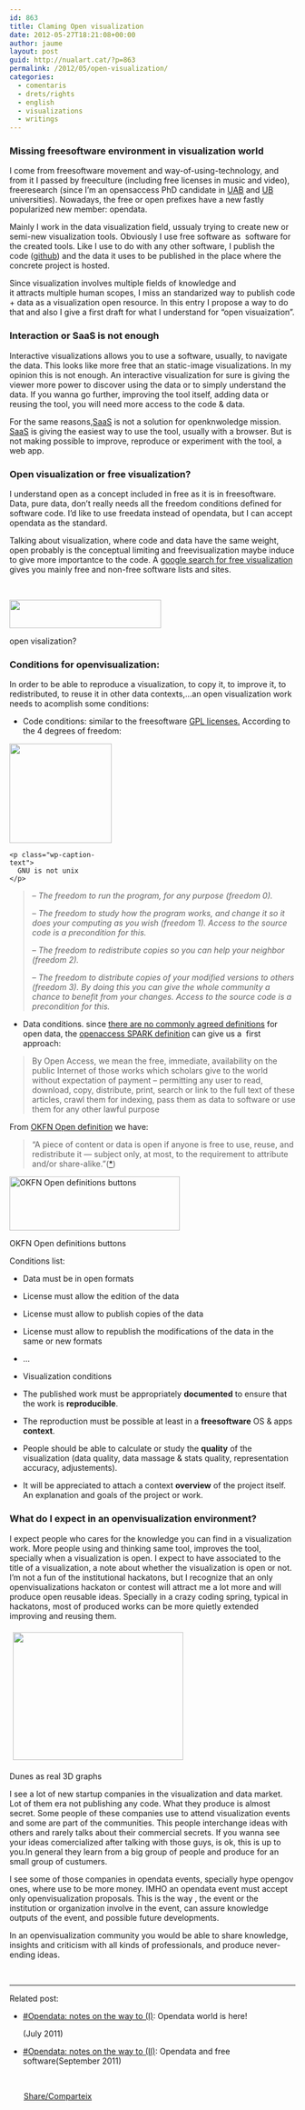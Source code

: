 ```yaml
---
id: 863
title: Claming Open visualization
date: 2012-05-27T18:21:08+00:00
author: jaume
layout: post
guid: http://nualart.cat/?p=863
permalink: /2012/05/open-visualization/
categories:
  - comentaris
  - drets/rights
  - english
  - visualizations
  - writings
---
```

### Missing freesoftware environment in visualization world

I come from freesoftware movement and way-of-using-technology, and from it I passed by freeculture (including free licenses in music and video), freeresearch (since I&#8217;m an opensaccess PhD candidate in <a href="http://uab.cat/" onclick="_gaq.push(['_trackEvent', 'outbound-article', 'http://uab.cat/', 'UAB']);" title="AUB">UAB</a> and <a href="http://www.ub.edu/" onclick="_gaq.push(['_trackEvent', 'outbound-article', 'http://www.ub.edu/', 'UB']);" title="UB">UB</a> universities). Nowadays, the free or open prefixes have a new fastly popularized new member: opendata.

Mainly I work in the data visualization field, ussualy trying to create new or semi-new visualization tools. Obviously I use free software as  software for the created tools. Like I use to do with any other software, I publish the code ([github](github.com/jaumet "jaumet githib free account")) and the data it uses to be published in the place where the concrete project is hosted.

Since visualization involves multiple fields of knowledge and it attracts multiple human scopes, I miss an standarized way to publish code + data as a visualization open resource. In this entry I propose a way to do that and also I give a first draft for what I understand for &#8220;open visuaization&#8221;.

### Interaction or SaaS is not enough

Interactive visualizations allows you to use a software, usually, to navigate the data. This looks like more free that an static-image visualizations. In my opinion this is not enough. An interactive visualization for sure is giving the viewer more power to discover using the data or to simply understand the data. If you wanna go further, improving the tool itself, adding data or reusing the tool, you will need more access to the code & data.

For the same reasons,<a href="http://en.wikipedia.org/wiki/SaaS" onclick="_gaq.push(['_trackEvent', 'outbound-article', 'http://en.wikipedia.org/wiki/SaaS', 'SaaS']);" title="SaaS in wikipedia">SaaS</a> is not a solution for openknwoledge mission. <a href="http://en.wikipedia.org/wiki/SaaS" onclick="_gaq.push(['_trackEvent', 'outbound-article', 'http://en.wikipedia.org/wiki/SaaS', 'SaaS']);" title="SaaS in wikipedia">SaaS</a> is giving the easiest way to use the tool, usually with a browser. But is not making possible to improve, reproduce or experiment with the tool, a web app.

### Open visualization or free visualization?

I understand open as a concept included in free as it is in freesoftware. Data, pure data, don&#8217;t really needs all the freedom conditions defined for software code. I&#8217;d like to use freedata instead of opendata, but I can accept opendata as the standard.

Talking about visualization, where code and data have the same weight, open probably is the conceptual limiting and freevisualization maybe induce to give more importantce to the code. A <a href="https://www.google.com/search?aq=f&sugexp=chrome,mod%3D4&sourceid=chrome&ie=UTF-8&q=free+visualization&hl=en" onclick="_gaq.push(['_trackEvent', 'outbound-article', 'https://www.google.com/search?aq=f&sugexp=chrome,mod%3D4&sourceid=chrome&ie=UTF-8&q=free+visualization&hl=en', 'google search for free visualization']);" title="google &quot;free visualization&quot; query">google search for free visualization</a> gives you mainly free and non-free software lists and sites.

&nbsp;

<div id="attachment_878" style="width: 277px" class="wp-caption aligncenter">
  <img class="size-full wp-image-878" title="openvisualization" src="http://nualart.cat/wp-content/uploads/2012/05/openvisualization.png" alt="" width="267" height="50" />
  
  <p class="wp-caption-text">
    open visalization?
  </p>
</div>

### **Conditions for openvisualization:**

In order to be able to reproduce a visualization, to copy it, to improve it, to redistributed, to reuse it in other data contexts,&#8230;an open visualization work needs to acomplish some conditions:

  * Code conditions: similar to the freesoftware <a href="http://www.gnu.org/philosophy/free-sw.en.html" onclick="_gaq.push(['_trackEvent', 'outbound-article', 'http://www.gnu.org/philosophy/free-sw.en.html', 'GPL licenses.']);" title="GPL">GPL licenses.</a> According to the 4 degrees of freedom:

<div>
  <div id="attachment_879" style="width: 190px" class="wp-caption aligncenter">
    <a href="http://nualart.cat/wp-content/uploads/2012/05/gnu.png" onclick="_gaq.push(['_trackEvent', 'outbound-article', 'http://nualart.cat/wp-content/uploads/2012/05/gnu.png', '']);" ><img class=" wp-image-879 " title="gnu" src="http://nualart.cat/wp-content/uploads/2012/05/gnu-300x292.png" alt="" width="180" height="175" srcset="http://nualart.cat/wp-content/uploads/2012/05/gnu-300x292.png 300w, http://nualart.cat/wp-content/uploads/2012/05/gnu-36x36.png 36w, http://nualart.cat/wp-content/uploads/2012/05/gnu.png 672w" sizes="(max-width: 180px) 100vw, 180px" /></a>
    
    <p class="wp-caption-text">
      GNU is not unix
    </p>
  </div>
</div>

> _&#8211; The freedom to run the program, for any purpose (freedom 0)._
> 
> _&#8211; The freedom to study how the program works, and change it so it does your computing as you wish (freedom 1). Access to the source code is a precondition for this._
> 
> _&#8211; The freedom to redistribute copies so you can help your neighbor (freedom 2)._
> 
> _&#8211; The freedom to distribute copies of your modified versions to others (freedom 3). By doing this you can give the whole community a chance to benefit from your changes. Access to the source code is a precondition for this._

  * Data conditions. since <a href="http://en.wikipedia.org/wiki/Open_data#Overview" onclick="_gaq.push(['_trackEvent', 'outbound-article', 'http://en.wikipedia.org/wiki/Open_data#Overview', 'there are no commonly agreed definitions']);" title="Opendata - overview from Wikiepedia">there are no commonly agreed definitions</a> for open data, the <a href="http://www.arl.org/sparc/openaccess/why-oa.shtml" onclick="_gaq.push(['_trackEvent', 'outbound-article', 'http://www.arl.org/sparc/openaccess/why-oa.shtml', 'openaccess SPARK definition']);" title="SPARK openaccess definition">openaccess SPARK definition</a> can give us a  first approach:

> By Open Access, we mean the free, immediate, availability on the public Internet of those works which scholars give to the world without expectation of payment – permitting any user to read, download, copy, distribute, print, search or link to the full text of these articles, crawl them for indexing, pass them as data to software or use them for any other lawful purpose

From <a href="http://opendefinition.org/okd/" onclick="_gaq.push(['_trackEvent', 'outbound-article', 'http://opendefinition.org/okd/', 'OKFN Open definition']);" title="OKFN open definition">OKFN Open definition</a> we have:

> “A piece of content or data is open if anyone is free to use, reuse, and redistribute it — subject only, at most, to the requirement to attribute and/or share-alike.”(<a href="http://opendefinition.org/" onclick="_gaq.push(['_trackEvent', 'outbound-article', 'http://opendefinition.org/', '*']);" title="OKFN open definition short">*</a>)

<div id="attachment_874" style="width: 310px" class="wp-caption aligncenter">
  <a href="http://opendefinition.org/buttons/" onclick="_gaq.push(['_trackEvent', 'outbound-article', 'http://opendefinition.org/buttons/', '']);" ><img class="size-medium wp-image-874" title="opendefinition-buttons" src="http://nualart.cat/wp-content/uploads/2012/05/opendefinition-buttons-300x95.png" alt="OKFN Open definitions buttons" width="300" height="95" srcset="http://nualart.cat/wp-content/uploads/2012/05/opendefinition-buttons-300x95.png 300w, http://nualart.cat/wp-content/uploads/2012/05/opendefinition-buttons.png 688w" sizes="(max-width: 300px) 100vw, 300px" /></a>
  
  <p class="wp-caption-text">
    OKFN Open definitions buttons
  </p>
</div>

Conditions list:

  * Data must be in open formats
  * License must allow the edition of the data
  * License must allow to publish copies of the data
  * License must allow to republish the modifications of the data in the same or new formats
  * &#8230;

  * Visualization conditions
  * The published work must be appropriately **documented** to ensure that the work is **reproducible**.
  * The reproduction must be possible at least in a **freesoftware** OS & apps **context**.
  * People should be able to calculate or study the **quality** of the visualization (data quality, data massage & stats quality, representation accuracy, adjustements).
  * It will be appreciated to attach a context **overview** of the project itself. An explanation and goals of the project or work.

### What do I expect in an openvisualization environment?

I expect people who cares for the knowledge you can find in a visualization work. More people using and thinking same tool, improves the tool, specially when a visualization is open. I expect to have associated to the title of a visualization, a note about whether the visualization is open or not. I&#8217;m not a fun of the institutional hackatons, but I recognize that an only openvisualizations hackaton or contest will attract me a lot more and will produce open reusable ideas. Specially in a crazy coding spring, typical in hackatons, most of produced works can be more quietly extended improving and reusing them.

<div style="width: 310px" class="wp-caption alignright">
  <a href="http://nualart.cat/wp-content/uploads/2012/05/Dunes.jpg" onclick="_gaq.push(['_trackEvent', 'outbound-article', 'http://nualart.cat/wp-content/uploads/2012/05/Dunes.jpg', '']);" ><img style="margin: 6px;" title="Dunes" src="http://nualart.cat/wp-content/uploads/2012/05/Dunes-300x225.jpg" alt="" width="300" height="225" /></a>
  
  <p class="wp-caption-text">
    Dunes as real 3D graphs
  </p>
</div>

I see a lot of new startup companies in the visualization and data market. Lot of them era not publishing any code. What they produce is almost secret. Some people of these companies use to attend visualization events and some are part of the communities. This people interchange ideas with others and rarely talks about their commercial secrets. If you wanna see your ideas comercialized after talking with those guys, is ok, this is up to you.In general they learn from a big group of people and produce for an small group of custumers.

I see some of those companies in opendata events, specially hype opengov ones, where use to be more money. IMHO an opendata event must accept only openvisualization proposals. This is the way , the event or the institution or organization involve in the event, can assure knowledge outputs of the event, and possible future developments.

In an openvisualization community you would be able to share knowledge, insights and criticism with all kinds of professionals, and produce never-ending ideas.

&nbsp;

* * *

Related post:

  * <a href="http://nualart.cat/2011/07/opendata-notes-on-the-way-to/" onclick="_gaq.push(['_trackEvent', 'outbound-article', 'http://nualart.cat/2011/07/opendata-notes-on-the-way-to/', '#Opendata: notes on the way to (I)']);" rel="bookmark">#Opendata: notes on the way to (I)</a>: Opendata world is here!
  
    (July 2011)
  * <a href="http://nualart.cat/2011/09/opendata-notes-on-the-way-to-ii/" onclick="_gaq.push(['_trackEvent', 'outbound-article', 'http://nualart.cat/2011/09/opendata-notes-on-the-way-to-ii/', '#Opendata: notes on the way to (II)']);" rel="bookmark">#Opendata: notes on the way to (II)</a>: Opendata and free software(September 2011)

&nbsp;

<div class="addtoany_share_save_container addtoany_content_bottom">
  <div class="a2a_kit a2a_kit_size_32 addtoany_list a2a_target" id="wpa2a_75">
    <a href="https://www.addtoany.com/share" onclick="_gaq.push(['_trackEvent', 'outbound-article', 'https://www.addtoany.com/share', 'Share/Comparteix']);" class="a2a_dd addtoany_share_save"  style="background:url(http://nualart.cat/wp-content/plugins/add-to-any/share_16_16.png) no-repeat scroll 4px 0px;padding:0 0 0 25px;display:inline-block;height:16px;vertical-align:middle"><span>Share/Comparteix</span></a>
  </div>
</div>